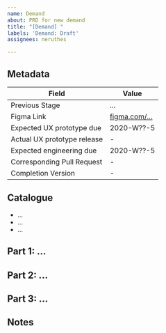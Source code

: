 ```yaml
---
name: Demand
about: PRD for new demand
title: "[Demand] "
labels: 'Demand: Draft'
assignees: neruthes

---
```


## Metadata

Field | Value
--- | ---
Previous Stage | ...
Figma Link | [figma.com/...](___)
Expected UX prototype due | 2020-W??-5
Actual UX prototype release | -
Expected engineering due | 2020-W??-5
Corresponding Pull Request | -
Completion Version | -

## Catalogue

- ...
- ...
- ...

## Part 1: ...

## Part 2: ...

## Part 3: ...

## Notes
